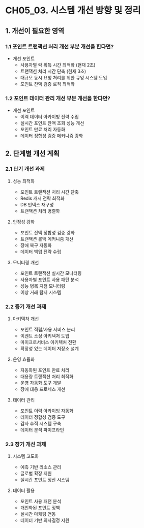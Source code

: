# CH05_03. 시스템 개선 방향 및 정리

## 1. 개선이 필요한 영역

### 1.1 포인트 트랜잭션 처리 개선 부분 개선을 한다면?
- 개선 포인트
  - 사용자별 락 획득 시간 최적화 (현재 2초)
  - 트랜잭션 처리 시간 단축 (현재 3초)
  - 대규모 동시 요청 처리를 위한 큐잉 시스템 도입
  - 포인트 잔액 검증 로직 최적화

### 1.2 포인트 데이터 관리 개선 부분 개선을 한다면?
- 개선 포인트
  - 이력 데이터 아카이빙 전략 수립
  - 실시간 포인트 잔액 조회 성능 개선
  - 포인트 만료 처리 자동화
  - 데이터 정합성 검증 메커니즘 강화

## 2. 단계별 개선 계획

### 2.1 단기 개선 과제
1. 성능 최적화
   - 포인트 트랜잭션 처리 시간 단축
   - Redis 캐시 전략 최적화
   - DB 인덱스 재구성
   - 트랜잭션 처리 병렬화

2. 안정성 강화
   - 포인트 잔액 정합성 검증 강화
   - 트랜잭션 롤백 메커니즘 개선
   - 장애 복구 자동화
   - 데이터 백업 전략 수립

3. 모니터링 개선
   - 포인트 트랜잭션 실시간 모니터링
   - 사용자별 포인트 사용 패턴 분석
   - 성능 병목 지점 모니터링
   - 이상 거래 탐지 시스템

### 2.2 중기 개선 과제
1. 아키텍처 개선
   - 포인트 적립/사용 서비스 분리
   - 이벤트 소싱 아키텍처 도입
   - 마이크로서비스 아키텍처 전환
   - 확장성 있는 데이터 저장소 설계

2. 운영 효율화
   - 자동화된 포인트 만료 처리
   - 대용량 트랜잭션 처리 최적화
   - 운영 자동화 도구 개발
   - 장애 대응 프로세스 개선

3. 데이터 관리
   - 포인트 이력 아카이빙 자동화
   - 데이터 정합성 검증 도구
   - 감사 추적 시스템 구축
   - 데이터 분석 파이프라인

### 2.3 장기 개선 과제
1. 시스템 고도화
   - 예측 기반 리소스 관리
   - 글로벌 확장 지원
   - 실시간 포인트 정산 시스템

2. 데이터 활용
   - 포인트 사용 패턴 분석
   - 개인화된 포인트 정책
   - 실시간 마케팅 연동
   - 데이터 기반 의사결정 지원
